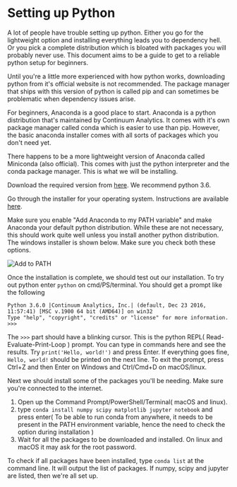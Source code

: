 # Setting up Python

A lot of people have trouble setting up python. Either you go for the lightweight option and installing everything leads you to dependency hell. Or you pick a complete distribution which is bloated with packages you will probably never use. This document aims to be a guide to get to a reliable python setup for beginners. 

Until you're a little more experienced with how python works, downloading python from it's official website is not recommended. The package manager that ships with this version of python is called pip and can sometimes be problematic when dependency issues arise. 

For beginners, Anaconda is a good place to start. Anaconda is a python distribution that's maintained by Continuum Analytics. It comes with it's own package manager called conda which is easier to use than pip. However, the basic anaconda installer comes with all sorts of packages which you don't need yet. 

There happens to be a more lightweight version of Anaconda called Miniconda (also official). This comes with just the python interpreter and the conda package manager. This is what we will be installing. 

Download the required version from [here](https://conda.io/miniconda.html). We recommend python 3.6.

Go through the installer for your operating system. Instructions are available [here](https://conda.io/docs/install/quick.html).

Make sure you enable "Add Anaconda to my PATH variable" and make Anaconda your default python distribution. While these are not necessary, this should work quite well unless you install another python distribution. The windows installer is shown below. Make sure you check both these options. 

![Add to PATH](http://i.imgur.com/Qd0TMxO.png)

Once the installation is complete, we should test out our installation. To try out python enter `python` on cmd/PS/terminal. You should get a prompt like the following

```
Python 3.6.0 |Continuum Analytics, Inc.| (default, Dec 23 2016, 11:57:41) [MSC v.1900 64 bit (AMD64)] on win32
Type "help", "copyright", "credits" or "license" for more information.
>>>

```
The `>>>` part should have a blinking cursor. This is the python REPL( Read-Evaluate-Print-Loop ) prompt. You can type in commands here and see the results. Try ` print('Hello, world!') ` and press Enter. If everything goes fine, ``` Hello, world! ``` should be printed on the next line. To exit the prompt, press Ctrl+Z and then Enter on Windows and Ctrl/Cmd+D on macOS/linux.

Next we should install some of the packages you'll be needing. Make sure you're connected to the internet.

1. Open up the Command Prompt/PowerShell/Terminal( macOS and linux). 
2. type `conda install numpy scipy matplotlib jupyter notebook` and press enter( To be able to run conda from anywhere, it needs to be present in the PATH environment variable, hence the need to check the option during installation )
3. Wait for all the packages to be downloaded and installed. On linux and macOS it may ask for the root password. 

To check if all packages have been installed, type ` conda list ` at the command line. It will output the list of packages. If numpy, scipy and jupyter are listed, then we're all set up. 

